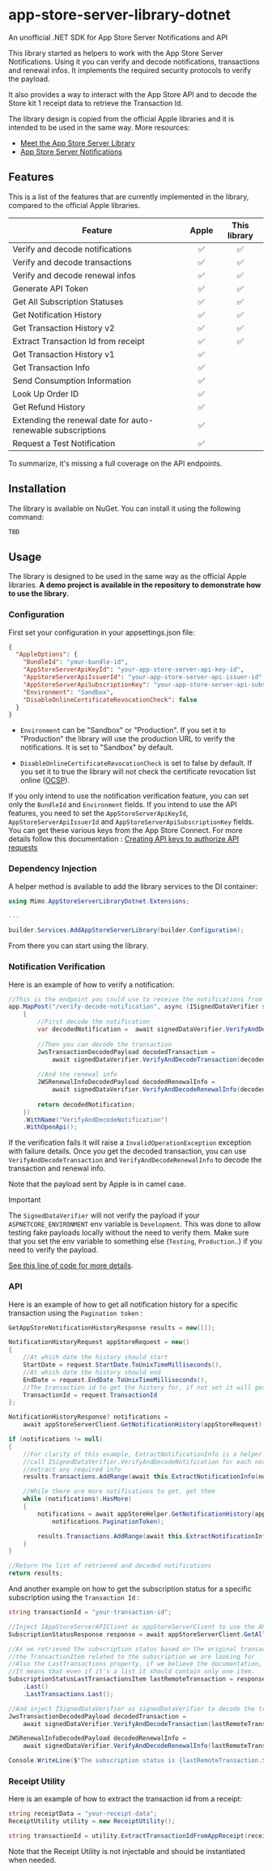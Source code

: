 # app-store-server-library-dotnet
An unofficial .NET SDK for App Store Server Notifications and API

This library started as helpers to work with the App Store Server Notifications. Using it you can verify and decode notifications, transactions and renewal infos. It implements the required security protocols to verify the payload.

It also provides a way to interact with the App Store API and to decode the Store kit 1 receipt data to retrieve the Transaction Id.

The library design is copied from the official Apple libraries and it is intended to be used in the same way.
More resources:
* [Meet the App Store Server Library](https://developer.apple.com/videos/play/wwdc2023/10143/)
* [App Store Server Notifications](https://developer.apple.com/documentation/appstoreservernotifications)

## Features 
This is a list of the features that are currently implemented in the library, compared to the official Apple libraries.

| Feature                             | Apple  | This library |
|-------------------------------------|:------:|:--------:|
| Verify and decode notifications     |   ✅    |      ✅   |
| Verify and decode transactions      |   ✅    |      ✅   |
| Verify and decode renewal infos     |   ✅    |      ✅   |
| Generate API Token                  |   ✅    |      ✅   |
| Get All Subscription Statuses       |   ✅    |      ✅   |
| Get Notification History            |   ✅    |      ✅   |
| Get Transaction History v2          |   ✅    |      ✅   |
| Extract Transaction Id from receipt |   ✅    |      ✅   |
| Get Transaction History v1          |   ✅    |          |
| Get Transaction Info                |   ✅    |          | 
| Send Consumption Information        |   ✅    |          |
| Look Up Order ID                    |   ✅    |          |
| Get Refund History                  |   ✅    |          |
| Extending the renewal date for auto-renewable subscriptions |   ✅    |          |
| Request a Test Notification         |   ✅    |          |

To summarize, it's missing a full coverage on the API endpoints.

## Installation
The library is available on NuGet. You can install it using the following command:
```bash
TBD
```

## Usage
The library is designed to be used in the same way as the official Apple libraries.
**A demo project is available in the repository to demonstrate how to use the library.**

### Configuration
First set your configuration in your appsettings.json file:
```json
{
  "AppleOptions": {
    "BundleId": "your-bundle-id",
    "AppStoreServerApiKeyId": "your-app-store-server-api-key-id",
    "AppStoreServerApiIssuerId": "your-app-store-server-api-issuer-id",
    "AppStoreServerApiSubscriptionKey": "your-app-store-server-api-subscription-key",
    "Environment": "Sandbox",
    "DisableOnlineCertificateRevocationCheck": false
  }
}
```

- `Environment` can be "Sandbox" or "Production". If you set it to "Production" the library will use the production URL to verify the notifications. It is set to "Sandbox" by default.

- `DisableOnlineCertificateRevocationCheck` is set to false by default. If you set it to true the library will not check the certificate revocation list online ([OCSP](https://en.wikipedia.org/wiki/Online_Certificate_Status_Protocol)).

If you only intend to use the notification verification feature, you can set only the `BundleId` and `Environment` fields.
If you intend to use the API features, you need to set the `AppStoreServerApiKeyId`, `AppStoreServerApiIssuerId` and `AppStoreServerApiSubscriptionKey` fields. You can get these various keys from the App Store Connect. For more details follow this documentation : [Creating API keys to authorize API requests](https://developer.apple.com/documentation/appstoreserverapi/creating_api_keys_to_authorize_api_requests)

### Dependency Injection

A helper method is available to add the library services to the DI container:
```csharp
using Mimo.AppStoreServerLibraryDotnet.Extensions;

...

builder.Services.AddAppStoreServerLibrary(builder.Configuration);
```

From there you can start using the library.

### Notification Verification
Here is an example of how to verify a notification:
```csharp
//This is the endpoint you could use to receive the notifications from Apple
app.MapPost("/verify-decode-notification", async (ISignedDataVerifier signedDataVerifier, [FromBody] ResponseBodyV2 request) =>
    {
        //First decode the notification
        var decodedNotification =  await signedDataVerifier.VerifyAndDecodeNotification(request.SignedPayload);
        
        //Then you can decode the transaction
        JwsTransactionDecodedPayload decodedTransaction =
            await signedDataVerifier.VerifyAndDecodeTransaction(decodedNotification.Data.SignedTransactionInfo!);
        
        //And the renewal info
        JWSRenewalInfoDecodedPayload decodedRenewalInfo =
            await signedDataVerifier.VerifyAndDecodeRenewalInfo(decodedNotification.Data.SignedRenewalInfo!);
        
        return decodedNotification;
    })
    .WithName("VerifyAndDecodeNotification")
    .WithOpenApi();
```

If the verification fails it will raise a `InvalidOperationException` exception with failure details.
Once you get the decoded transaction, you can use `VerifyAndDecodeTransaction` and `VerifyAndDecodeRenewalInfo` to decode the transaction and renewal info.

Note that the payload sent by Apple is in camel case.

> [!IMPORTANT]  
> The `SignedDataVerifier` will not verify the payload if your `ASPNETCORE_ENVIRONMENT` env variable is `Development`. This was done to allow testing fake payloads locally without the need to verify them. Make sure that you set the env variable to something else (`Testing`, `Production`..) if you need to verify the payload.
> 
> [See this line of code for more details](https://github.com/getmimo/app-store-server-library-dotnet/blob/main/src/SignedDataVerifier.cs#L140).


### API
Here is an example of how to get all notification history for a specific transaction using the `Pagination token` : 

```csharp
GetAppStoreNotificationHistoryResponse results = new([]);

NotificationHistoryRequest appStoreRequest = new()
{
    //At which date the history should start
    StartDate = request.StartDate.ToUnixTimeMilliseconds(),
    //At which date the history should end
    EndDate = request.EndDate.ToUnixTimeMilliseconds(),
    //The transaction id to get the history for, if not set it will get all the history
    TransactionId = request.TransactionId
};

NotificationHistoryResponse? notifications = 
    await appStoreServerClient.GetNotificationHistory(appStoreRequest);

if (notifications != null)
{
    //For clarity of this example, ExtractNotificationInfo is a helper method that will 
    //call ISignedDataVerifier.VerifyAndDecodeNotification for each notification and 
    //extract any required info
    results.Transactions.AddRange(await this.ExtractNotificationInfo(notifications));

    //While there are more notifications to get, get them
    while (notifications!.HasMore)
    {
        notifications = await appStoreHelper.GetNotificationHistory(appStoreRequest,
            notifications.PaginationToken);

        results.Transactions.AddRange(await this.ExtractNotificationInfo(notifications!));
    }
}

//Return the list of retrieved and decoded notifications
return results;
```

And another example on how to get the subscription status for a specific subscription using the `Transaction Id` :

```csharp
string transactionId = "your-transaction-id";

//Inject IAppStoreServerAPIClient as appStoreServerClient to use the API
SubscriptionStatusResponse response = await appStoreServerClient.GetAllSubscriptionStatuses(transactionId);

//As we retrieved the subscription status based on the original transaction id, the response already contains only
//the TransactionItem related to the subscription we are looking for
//Also the LastTransactions property, if we believe the documentation, only contains the most recent transaction.
//It means that even if it's a list it should contain only one item.
SubscriptionStatusLastTransactionsItem lastRemoteTransaction = response.Data
    .Last()
    .LastTransactions.Last();

//And inject ISignedDataVerifier as signedDataVerifier to decode the transaction and renewal info
JwsTransactionDecodedPayload decodedTransaction =
    await signedDataVerifier.VerifyAndDecodeTransaction(lastRemoteTransaction.SignedTransactionInfo!);

JWSRenewalInfoDecodedPayload decodedRenewalInfo =
    await signedDataVerifier.VerifyAndDecodeRenewalInfo(lastRemoteTransaction.SignedRenewalInfo!);

Console.WriteLine($"The subscription status is {lastRemoteTransaction.Status} for transaction Id {decodedTransaction.TransactionId}");
```
### Receipt Utility
Here is an example of how to extract the transaction id from a receipt:

```csharp
string receiptData = "your-receipt-data";
ReceiptUtility utility = new ReceiptUtility();

string transactionId = utility.ExtractTransactionIdFromAppReceipt(receiptData);
```

Note that the Receipt Utility is not injectable and should be instantiated when needed.
